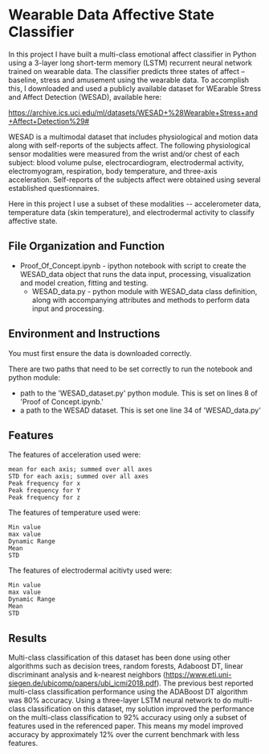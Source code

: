 # Wearable Data Affective State Classifier

In this project I have built a multi-class emotional affect classifier in Python using a 3-layer long short-term memory (LSTM) recurrent neural network trained on wearable data.  The classifier predicts three states of affect – baseline, stress and amusement using the wearable data.  To accomplish this, I downloaded and used a publicly available dataset for WEarable Stress and Affect Detection (WESAD), available here:

https://archive.ics.uci.edu/ml/datasets/WESAD+%28Wearable+Stress+and+Affect+Detection%29#

WESAD is a multimodal dataset that includes physiological and motion data along with self-reports of the subjects affect.  The following physiological sensor modalities were measured from the wrist and/or chest of each subject: blood volume pulse, electrocardiogram, electrodermal activity, electromyogram, respiration, body temperature, and three-axis acceleration. Self-reports of the subjects affect were obtained using several established questionnaires.

Here in this project I use a subset of these modalities -- accelerometer data, temperature data (skin temperature), and electrodermal activity to classify affective state.

## File Organization and Function 

  - Proof_Of_Concept.ipynb - ipython notebook with script to create the WESAD_data object that runs the data input, processing, visualization and model creation, fitting and testing.  
    - WESAD_data.py - python module with WESAD_data class definition, along with accompanying attributes and methods to perform data input and processing.  

## Environment and Instructions

You must first ensure the data is downloaded correctly.

There are two paths that need to be set correctly to run the notebook and python module:
  - path to the 'WESAD_dataset.py' python module.  This is set on lines 8 of 'Proof of Concept.ipynb.'
  - a path to the WESAD dataset. This is set one line 34 of 'WESAD_data.py'

## Features

The features of acceleration used were:

    mean for each axis; summed over all axes
    STD for each axis; summed over all axes
    Peak frequency for x
    Peak frequency for Y
    Peak frequency for z

The features of temperature used were:

    Min value
    max value
    Dynamic Range
    Mean
    STD

The features of electrodermal acitivty used were:

    Min value
    max value
    Dynamic Range
    Mean
    STD

## Results

Multi-class classification of this dataset has been done using other algorithms such as decision trees, random forests, Adaboost DT, linear discriminant analysis and k-nearest neighbors (https://www.eti.uni-siegen.de/ubicomp/papers/ubi_icmi2018.pdf).  The previous best reported multi-class classification performance using the ADABoost DT algorithm was 80% accuracy.  Using a three-layer LSTM neural network to do multi-class classification on this dataset, my solution improved the performance on the multi-class classification to 92% accuracy using only a subset of features used in the referenced paper.  This means my model improved accuracy by approximately 12% over the current benchmark with less features.



